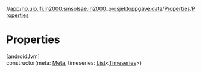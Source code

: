 //[app](../../../index.md)/[no.uio.ifi.in2000.smsolsae.in2000_prosjektoppgave.data](../index.md)/[Properties](index.md)/[Properties](-properties.md)

# Properties

[androidJvm]\
constructor(meta: [Meta](../-meta/index.md), timeseries: [List](https://kotlinlang.org/api/latest/jvm/stdlib/kotlin.collections/-list/index.html)&lt;[Timeseries](../-timeseries/index.md)&gt;)
